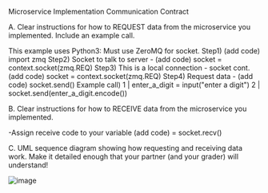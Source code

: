 Microservice Implementation Communication Contract

A.	Clear instructions for how to REQUEST data from the microservice you implemented. Include an example call. 

This example uses Python3: Must use ZeroMQ for socket. Step1) (add code) import zmq Step2) Socket to talk to server - (add code) socket = context.socket(zmq.REQ) Step3) This is a local connection - socket cont. (add code) socket = context.socket(zmq.REQ) Step4) Request data - (add code) socket.send() Example call) 1 | enter_a_digit = input("enter a digit") 2 | socket.send(enter_a_digit.encode())

B.	Clear instructions for how to RECEIVE data from the microservice you implemented.

-Assign receive code to your variable (add code) = socket.recv()

C.	UML sequence diagram showing how requesting and receiving data work. Make it detailed enough that your partner (and your grader) will understand!


![image](https://github.com/elkanatum/microservice_for_partner_project-/assets/114334955/eb52238f-79fa-4a30-9f82-c1094cb78355)
